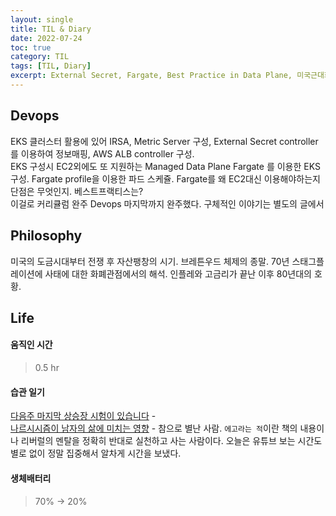 ```yaml
---
layout: single
title: TIL & Diary
date: 2022-07-24
toc: true
category: TIL
tags: [TIL, Diary]
excerpt: External Secret, Fargate, Best Practice in Data Plane, 미국근대화폐
---
```

## Devops  
EKS 클러스터 활용에 있어 IRSA, Metric Server 구성, External Secret controller를 이용하여 정보매핑, AWS ALB controller 구성.   
EKS 구성시 EC2외에도 또 지원하는 Managed Data Plane Fargate 를 이용한 EKS 구성. Fargate profile을 이용한 파드 스케쥴. Fargate를 왜 EC2대신 이용해야하는지 단점은 무엇인지. 베스트프랙티스는?  
이걸로 커리큘럼 완주 Devops 마지막까지 완주했다. 구체적인 이야기는 별도의 글에서

## Philosophy  

미국의 도금시대부터 전쟁 후 자산팽창의 시기. 브레튼우드 체제의 종말. 70년 스태그플레이션에 사태에 대한 화폐관점에서의 해석. 인플레와 고금리가 끝난 이후 80년대의 호황.

## Life  
#### 움직인 시간
> 0.5 hr
#### 습관 일기  
[다음주 마지막 상승장 시험이 있습니다](https://www.youtube.com/watch?v=cPaEGQyHzzE ) -  
[나르시시즘이 남자의 삶에 미치는 영향](https://www.youtube.com/watch?v=euphRj0P74U ) - 참으로 별난 사람. `에고라는 적`이란 책의 내용이나 리버럴의 멘탈을 정확히 반대로 실천하고 사는 사람이다. 
오늘은 유튜브 보는 시간도 별로 없이 정말 집중해서 알차게 시간을 보냈다.
#### 생체배터리
> 70% → 20%
  